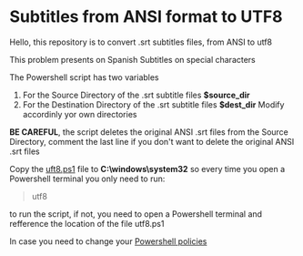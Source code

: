 # Subtitles from ANSI format to UTF8
Hello, this repository is to convert .srt subtitles files, from ANSI to utf8

This problem presents on Spanish Subtitles on special characters

The Powershell script has two variables
1. For the Source Directory of the .srt subtitle files **$source_dir**
2. For the Destination Directory of the .srt subtitle files **$dest_dir**
Modify accordinly yor own directories

**BE CAREFUL**, the script deletes the original ANSI .srt files from the Source Directory, comment the last line if you don't want to delete the original ANSI .srt files

Copy the [uft8.ps1](https://github.com/msantana1/subtitles-utf8/blob/main/utf8.ps1) file to **C:\windows\system32** so every time you open a Powershell terminal you only need to run:
> utf8

to run the script, if not, you need to open a Powershell terminal and refference the location of the file utf8.ps1

In case you need to change your [Powershell policies](https://learn.microsoft.com/en-us/answers/questions/506985/powershell-execution-setting-is-overridden-by-a-po)

